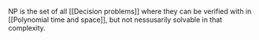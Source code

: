 NP is the set of all [[Decision problems]] where they can be verified with in [[Polynomial time and space]], but not nessusarily solvable in that complexity.

